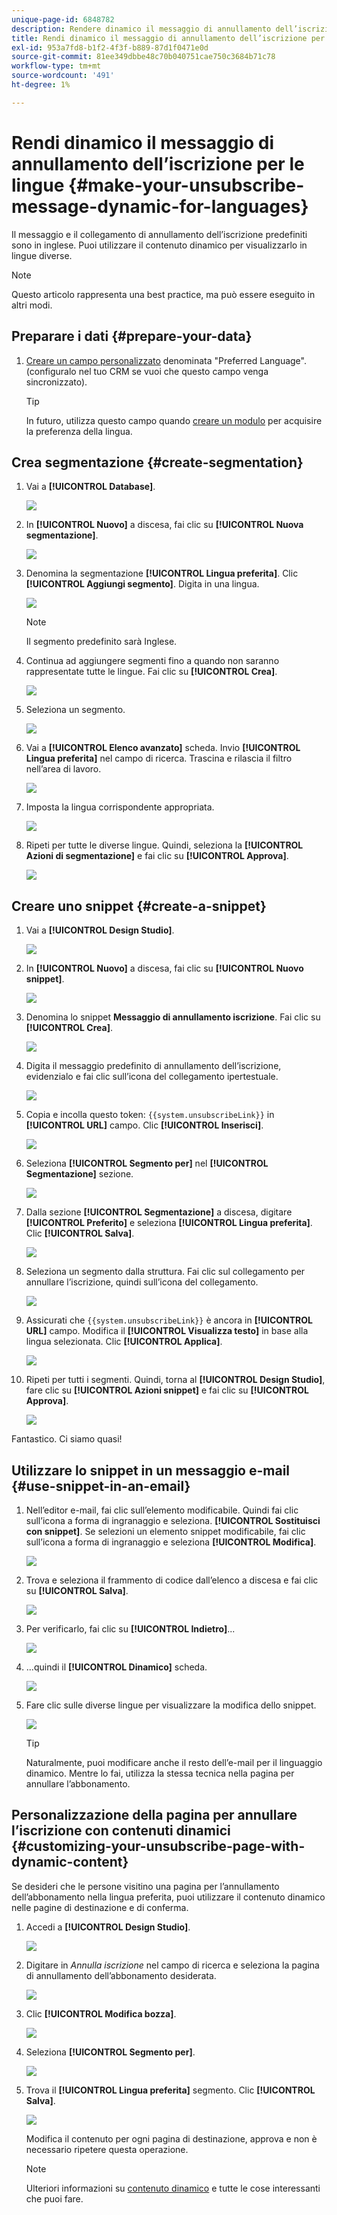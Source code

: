 ```yaml
---
unique-page-id: 6848782
description: Rendere dinamico il messaggio di annullamento dell’iscrizione per le lingue - Documentazione di Marketo - Documentazione del prodotto
title: Rendi dinamico il messaggio di annullamento dell’iscrizione per le lingue
exl-id: 953a7fd8-b1f2-4f3f-b889-87d1f0471e0d
source-git-commit: 81ee349dbbe48c70b040751cae750c3684b71c78
workflow-type: tm+mt
source-wordcount: '491'
ht-degree: 1%

---
```


# Rendi dinamico il messaggio di annullamento dell’iscrizione per le lingue {#make-your-unsubscribe-message-dynamic-for-languages}

Il messaggio e il collegamento di annullamento dell’iscrizione predefiniti sono in inglese. Puoi utilizzare il contenuto dinamico per visualizzarlo in lingue diverse.

>[!NOTE]
>
>Questo articolo rappresenta una best practice, ma può essere eseguito in altri modi.

## Preparare i dati {#prepare-your-data}

1. [Creare un campo personalizzato](/help/marketo/product-docs/administration/field-management/create-a-custom-field-in-marketo.md) denominata &quot;Preferred Language&quot;. (configuralo nel tuo CRM se vuoi che questo campo venga sincronizzato).

   >[!TIP]
   >
   >In futuro, utilizza questo campo quando [creare un modulo](/help/marketo/product-docs/demand-generation/forms/creating-a-form/create-a-form.md) per acquisire la preferenza della lingua.

## Crea segmentazione {#create-segmentation}

1. Vai a **[!UICONTROL Database]**.

   ![](assets/make-your-unsubscribe-message-dynamic-for-languages-1.png)

1. In **[!UICONTROL Nuovo]** a discesa, fai clic su **[!UICONTROL Nuova segmentazione]**.

   ![](assets/make-your-unsubscribe-message-dynamic-for-languages-2.png)

1. Denomina la segmentazione **[!UICONTROL Lingua preferita]**. Clic **[!UICONTROL Aggiungi segmento]**. Digita in una lingua.

   ![](assets/make-your-unsubscribe-message-dynamic-for-languages-3.png)

   >[!NOTE]
   >
   >Il segmento predefinito sarà Inglese.

1. Continua ad aggiungere segmenti fino a quando non saranno rappresentate tutte le lingue. Fai clic su **[!UICONTROL Crea]**.

   ![](assets/make-your-unsubscribe-message-dynamic-for-languages-4.png)

1. Seleziona un segmento.

   ![](assets/make-your-unsubscribe-message-dynamic-for-languages-5.png)

1. Vai a **[!UICONTROL Elenco avanzato]** scheda. Invio **[!UICONTROL Lingua preferita]** nel campo di ricerca. Trascina e rilascia il filtro nell’area di lavoro.

   ![](assets/make-your-unsubscribe-message-dynamic-for-languages-6.png)

1. Imposta la lingua corrispondente appropriata.

   ![](assets/make-your-unsubscribe-message-dynamic-for-languages-7.png)

1. Ripeti per tutte le diverse lingue. Quindi, seleziona la **[!UICONTROL Azioni di segmentazione]** e fai clic su **[!UICONTROL Approva]**.

   ![](assets/make-your-unsubscribe-message-dynamic-for-languages-8.png)

## Creare uno snippet {#create-a-snippet}

1. Vai a **[!UICONTROL Design Studio]**.

   ![](assets/make-your-unsubscribe-message-dynamic-for-languages-9.png)

1. In **[!UICONTROL Nuovo]** a discesa, fai clic su **[!UICONTROL Nuovo snippet]**.

   ![](assets/make-your-unsubscribe-message-dynamic-for-languages-10.png)

1. Denomina lo snippet **Messaggio di annullamento iscrizione**. Fai clic su **[!UICONTROL Crea]**.

   ![](assets/make-your-unsubscribe-message-dynamic-for-languages-11.png)

1. Digita il messaggio predefinito di annullamento dell’iscrizione, evidenzialo e fai clic sull’icona del collegamento ipertestuale.

   ![](assets/make-your-unsubscribe-message-dynamic-for-languages-12.png)

1. Copia e incolla questo token: `{{system.unsubscribeLink}}` in **[!UICONTROL URL]** campo. Clic **[!UICONTROL Inserisci]**.

   ![](assets/make-your-unsubscribe-message-dynamic-for-languages-13.png)

1. Seleziona **[!UICONTROL Segmento per]** nel **[!UICONTROL Segmentazione]** sezione.

   ![](assets/make-your-unsubscribe-message-dynamic-for-languages-14.png)

1. Dalla sezione **[!UICONTROL Segmentazione]** a discesa, digitare **[!UICONTROL Preferito]** e seleziona **[!UICONTROL Lingua preferita]**. Clic **[!UICONTROL Salva]**.

   ![](assets/make-your-unsubscribe-message-dynamic-for-languages-15.png)

1. Seleziona un segmento dalla struttura. Fai clic sul collegamento per annullare l’iscrizione, quindi sull’icona del collegamento.

   ![](assets/make-your-unsubscribe-message-dynamic-for-languages-16.png)

1. Assicurati che `{{system.unsubscribeLink}}` è ancora in **[!UICONTROL URL]** campo. Modifica il **[!UICONTROL Visualizza testo]** in base alla lingua selezionata. Clic **[!UICONTROL Applica]**.

   ![](assets/make-your-unsubscribe-message-dynamic-for-languages-17.png)

1. Ripeti per tutti i segmenti. Quindi, torna al **[!UICONTROL Design Studio]**, fare clic su **[!UICONTROL Azioni snippet]** e fai clic su **[!UICONTROL Approva]**.

   ![](assets/make-your-unsubscribe-message-dynamic-for-languages-18.png)

Fantastico. Ci siamo quasi!

## Utilizzare lo snippet in un messaggio e-mail {#use-snippet-in-an-email}

1. Nell’editor e-mail, fai clic sull’elemento modificabile. Quindi fai clic sull’icona a forma di ingranaggio e seleziona. **[!UICONTROL Sostituisci con snippet]**. Se selezioni un elemento snippet modificabile, fai clic sull’icona a forma di ingranaggio e seleziona **[!UICONTROL Modifica]**.

   ![](assets/make-your-unsubscribe-message-dynamic-for-languages-19.png)

1. Trova e seleziona il frammento di codice dall’elenco a discesa e fai clic su **[!UICONTROL Salva]**.

   ![](assets/make-your-unsubscribe-message-dynamic-for-languages-20.png)

1. Per verificarlo, fai clic su **[!UICONTROL Indietro]**...

   ![](assets/make-your-unsubscribe-message-dynamic-for-languages-21.png)

1. ...quindi il **[!UICONTROL Dinamico]** scheda.

   ![](assets/make-your-unsubscribe-message-dynamic-for-languages-22.png)

1. Fare clic sulle diverse lingue per visualizzare la modifica dello snippet.

   ![](assets/make-your-unsubscribe-message-dynamic-for-languages-23.png)

   >[!TIP]
   >
   >Naturalmente, puoi modificare anche il resto dell’e-mail per il linguaggio dinamico. Mentre lo fai, utilizza la stessa tecnica nella pagina per annullare l’abbonamento.

## Personalizzazione della pagina per annullare l’iscrizione con contenuti dinamici {#customizing-your-unsubscribe-page-with-dynamic-content}

Se desideri che le persone visitino una pagina per l’annullamento dell’abbonamento nella lingua preferita, puoi utilizzare il contenuto dinamico nelle pagine di destinazione e di conferma.

1. Accedi a **[!UICONTROL Design Studio]**.

   ![](assets/make-your-unsubscribe-message-dynamic-for-languages-24.png)

1. Digitare in _Annulla iscrizione_ nel campo di ricerca e seleziona la pagina di annullamento dell’abbonamento desiderata.

   ![](assets/make-your-unsubscribe-message-dynamic-for-languages-25.png)

1. Clic **[!UICONTROL Modifica bozza]**.

   ![](assets/make-your-unsubscribe-message-dynamic-for-languages-26.png)

1. Seleziona **[!UICONTROL Segmento per]**.

   ![](assets/make-your-unsubscribe-message-dynamic-for-languages-27.png)

1. Trova il **[!UICONTROL Lingua preferita]** segmento. Clic **[!UICONTROL Salva]**.

   ![](assets/make-your-unsubscribe-message-dynamic-for-languages-28.png)

   Modifica il contenuto per ogni pagina di destinazione, approva e non è necessario ripetere questa operazione.

   >[!NOTE]
   >
   >Ulteriori informazioni su [contenuto dinamico](/help/marketo/product-docs/personalization/segmentation-and-snippets/segmentation/understanding-dynamic-content.md) e tutte le cose interessanti che puoi fare.
